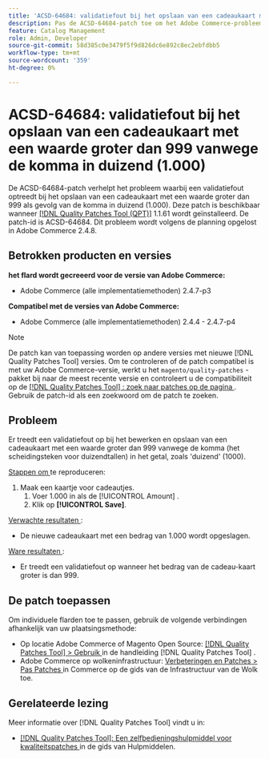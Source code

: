 ```yaml
---
title: 'ACSD-64684: validatiefout bij het opslaan van een cadeaukaart met een waarde groter dan 999 vanwege de komma in duizend (1.000)'
description: Pas de ACSD-64684-patch toe om het Adobe Commerce-probleem op te lossen waarbij een validatiefout optreedt bij het opslaan van een cadeaukaart met een waarde groter dan 999 vanwege de komma in duizend (1.000).
feature: Catalog Management
role: Admin, Developer
source-git-commit: 58d385c0e3479f5f9d826dc6e892c8ec2ebfdbb5
workflow-type: tm+mt
source-wordcount: '359'
ht-degree: 0%

---
```



# ACSD-64684: validatiefout bij het opslaan van een cadeaukaart met een waarde groter dan 999 vanwege de komma in duizend (1.000)

De ACSD-64684-patch verhelpt het probleem waarbij een validatiefout optreedt bij het opslaan van een cadeaukaart met een waarde groter dan 999 als gevolg van de komma in duizend (1.000). Deze patch is beschikbaar wanneer [[!DNL Quality Patches Tool (QPT)]](/help/tools/quality-patches-tool/quality-patches-tool-to-self-serve-quality-patches.md) 1.1.61 wordt geïnstalleerd. De patch-id is ACSD-64684. Dit probleem wordt volgens de planning opgelost in Adobe Commerce 2.4.8.

## Betrokken producten en versies

**het flard wordt gecreeerd voor de versie van Adobe Commerce:**

* Adobe Commerce (alle implementatiemethoden) 2.4.7-p3

**Compatibel met de versies van Adobe Commerce:**

* Adobe Commerce (alle implementatiemethoden) 2.4.4 - 2.4.7-p4

>[!NOTE]
>
>De patch kan van toepassing worden op andere versies met nieuwe [!DNL Quality Patches Tool] versies. Om te controleren of de patch compatibel is met uw Adobe Commerce-versie, werkt u het `magento/quality-patches` -pakket bij naar de meest recente versie en controleert u de compatibiliteit op de [[!DNL Quality Patches Tool] : zoek naar patches op de pagina ](https://experienceleague.adobe.com/tools/commerce-quality-patches/index.html) . Gebruik de patch-id als een zoekwoord om de patch te zoeken.

## Probleem

Er treedt een validatiefout op bij het bewerken en opslaan van een cadeaukaart met een waarde groter dan 999 vanwege de komma (het scheidingsteken voor duizendtallen) in het getal, zoals &#39;duizend&#39; (1000).

<u> Stappen om </u> te reproduceren:

1. Maak een kaartje voor cadeautjes.
   1. Voer 1.000 in als de [!UICONTROL Amount] .
   1. Klik op **[!UICONTROL Save]**.

<u> Verwachte resultaten </u>:

* De nieuwe cadeaukaart met een bedrag van 1.000 wordt opgeslagen.

<u> Ware resultaten </u>:

* Er treedt een validatiefout op wanneer het bedrag van de cadeau-kaart groter is dan 999.

## De patch toepassen

Om individuele flarden toe te passen, gebruik de volgende verbindingen afhankelijk van uw plaatsingsmethode:

* Op locatie Adobe Commerce of Magento Open Source: [[!DNL Quality Patches Tool] > Gebruik ](/help/tools/quality-patches-tool/usage.md) in de handleiding [!DNL Quality Patches Tool] .
* Adobe Commerce op wolkeninfrastructuur: [ Verbeteringen en Patches > Pas Patches ](https://experienceleague.adobe.com/docs/commerce-cloud-service/user-guide/develop/upgrade/apply-patches.html) in Commerce op de gids van de Infrastructuur van de Wolk toe.

## Gerelateerde lezing

Meer informatie over [!DNL Quality Patches Tool] vindt u in:

* [[!DNL Quality Patches Tool]: Een zelfbedieningshulpmiddel voor kwaliteitspatches ](/help/tools/quality-patches-tool/quality-patches-tool-to-self-serve-quality-patches.md) in de gids van Hulpmiddelen.
